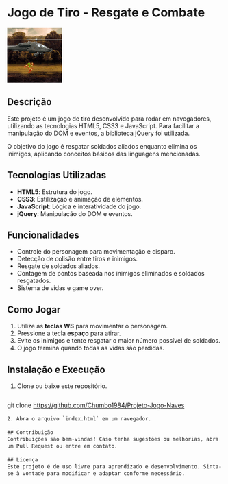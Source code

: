 # Jogo de Tiro - Resgate e Combate

![Ilustração do Jogo](https://github.com/Chumbo1984/Projeto-Jogo-Naves/blob/main/imgs/icon.png)

## Descrição
Este projeto é um jogo de tiro desenvolvido para rodar em navegadores, utilizando as tecnologias HTML5, CSS3 e JavaScript. Para facilitar a manipulação do DOM e eventos, a biblioteca jQuery foi utilizada.

O objetivo do jogo é resgatar soldados aliados enquanto elimina os inimigos, aplicando conceitos básicos das linguagens mencionadas.

## Tecnologias Utilizadas
- **HTML5**: Estrutura do jogo.
- **CSS3**: Estilização e animação de elementos.
- **JavaScript**: Lógica e interatividade do jogo.
- **jQuery**: Manipulação do DOM e eventos.

## Funcionalidades
- Controle do personagem para movimentação e disparo.
- Detecção de colisão entre tiros e inimigos.
- Resgate de soldados aliados.
- Contagem de pontos baseada nos inimigos eliminados e soldados resgatados.
- Sistema de vidas e game over.

## Como Jogar
1. Utilize as **teclas WS** para movimentar o personagem.
2. Pressione a tecla **espaço** para atirar.
3. Evite os inimigos e tente resgatar o maior número possível de soldados.
4. O jogo termina quando todas as vidas são perdidas.

## Instalação e Execução
1. Clone ou baixe este repositório.
   ```bash
  git clone https://github.com/Chumbo1984/Projeto-Jogo-Naves
   ```
2. Abra o arquivo `index.html` em um navegador.

## Contribuição
Contribuições são bem-vindas! Caso tenha sugestões ou melhorias, abra um Pull Request ou entre em contato.

## Licença
Este projeto é de uso livre para aprendizado e desenvolvimento. Sinta-se à vontade para modificar e adaptar conforme necessário.

